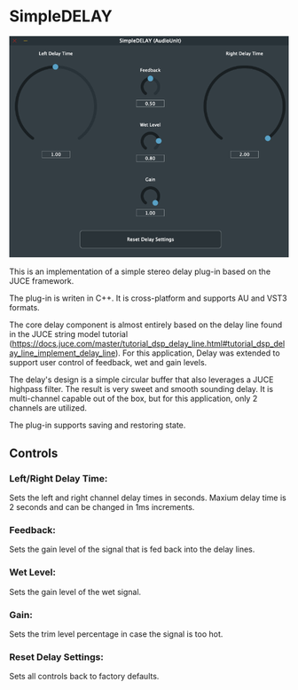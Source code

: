 # SimpleDELAY

![Screenshot](./screenshot.png)

This is an implementation of a simple stereo delay plug-in based on the JUCE framework.

The plug-in is writen in C++. It is cross-platform and supports AU and VST3 formats.

The core delay component is almost entirely based on the delay line found in the JUCE string model tutorial 
(https://docs.juce.com/master/tutorial_dsp_delay_line.html#tutorial_dsp_delay_line_implement_delay_line). 
For this application, Delay was extended to support user control of feedback, wet and gain levels.

The delay's design is a simple circular buffer that also leverages a JUCE highpass filter.
The result is very sweet and smooth sounding delay. It is multi-channel capable out of the box, but for this application, only 2 channels are utilized.

The plug-in supports saving and restoring state.

## Controls

### Left/Right Delay Time:

Sets the left and right channel delay times in seconds. Maxium delay time is 2 seconds and can be changed in 1ms increments.

### Feedback:

Sets the gain level of the signal that is fed back into the delay lines.

### Wet Level:

Sets the gain level of the wet signal.

### Gain:

Sets the trim level percentage in case the signal is too hot.

### Reset Delay Settings:

Sets all controls back to factory defaults.
